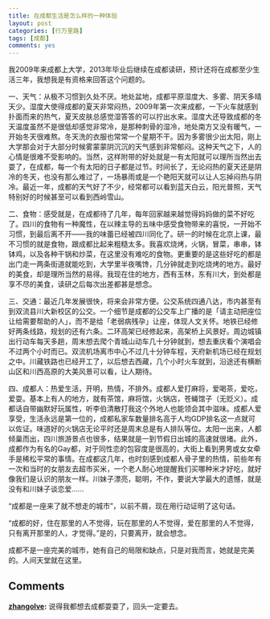 ```yaml
---
title: 在成都生活是怎么样的一种体验
layout: post
categories: [行万里路]
tags: [成都]
comments: yes
---
```



我2009年来成都上大学，2013年毕业后继续在成都读研，预计还将在成都至少生活三年，我想我是有资格来回答这个问题的。 

一、天气：从极不习惯到久处不厌。地处盆地，成都平原湿度大、多雾、阴天多晴天少。湿度大使得成都的夏天非常闷热，2009年第一次来成都，一下火车就感到扑面而来的热气，夏天皮肤总感觉湿答答的可以拧出水来。湿度大还导致成都的冬天温度虽然不是很低却感觉非常冷，是那种刺骨的湿冷，地处南方又没有暖气，一开始冬天很难熬。冬天洗的衣服也常常一个星期不干。因为多雾很少出太阳，刚上大学那会对于大部分时候雾蒙蒙阴沉沉的天气感到非常郁闷。这种天气之下，人的心情是很难不受影响的。当然，这样附带的好处就是一有太阳就可以理所当然出去耍了，在成都，每一个有太阳的日子都是过节。时间长了，无论闷热的夏天还是阴冷的冬天，也没有那么难过了，一场暴雨或是一个艳阳天就可以让人忘掉闷热与阴冷。最近一年，成都的天气好了不少，经常都可以看到蓝天白云，阳光普照，天气特别好的时候甚至可以看到西岭雪山。 

二、食物：感受就是，在成都待了几年，每年回家越来越觉得妈妈做的菜不好吃了。四川的食物有一种魔性，在以辣主导的五味中感受食物带来的喜悦，一开始不习惯，到最后离不开——我的味蕾已经被四川同化了。研一的时候在北京上课，最不习惯的就是食物，跟成都比起来粗糙太多。我喜欢烧烤，火锅，冒菜，串串，钵钵鸡，以及各种干锅和炒菜，在这里没有难吃的食物。更重要的是这些好吃的都是出门走一两条街道就能吃到，大学里半夜嘴馋，几分钟就走到吃烧烤的地方。最好的美食，却是理所当然的易得。我现在住的地方，西有玉林，东有川大，到处都是享不尽的美食，读研之后每次出差都甚是想念。 

三、交通：最近几年发展很快，将来会非常方便。公交系统四通八达，市内甚至有到双流县川大新校区的公交。一个细节是成都的公交车上广播的是「请主动把座位让给需要帮助的人」，而不是给「老弱病残孕」让座，体现人文关怀。地铁已经修好两条线路，规划的还有六条。二环高架已经修起来，高架桥上风景好。周边城镇出行动车每天多趟，周末想去爬个青城山动车几十分钟就到，想去重庆看个演唱会不过两个小时而已。双流机场离市中心不过几十分钟车程，天府新机场已经在规划之中。川藏铁路也已经开工了，以后想去西藏，几个小时火车就到，沿途还有横断山区和川西高原的大美风景可以看，让人期待。 

四、成都人：热爱生活，开明，热情，不排外。成都人爱打麻将，爱喝茶，爱吃，爱耍。基本上有人的地方，就有茶馆，麻将馆，火锅店，苍蝇馆子（无贬义）。成都话自带幽默好玩属性，听李伯清散打我这个外地人也能领会其中滋味。成都人爱享受，生活永远是第一位的，成都私家车数量排名高于人均GDP排名这一点就可以佐证。味道好的火锅店无论平时还是周末总是有人排队等位。太阳一出来，人都倾巢而出，四川旅游景点也很多，结果就是一到节假日出城的高速就很堵。此外，成都作为有名的Gay都，对于同性恋的包容度是很高的，大街上看到男男或女女牵手是稀松平常的事情。在成都这几年，也时刻感到成都人骨子里的热情，前些年有一次和当时的女朋友去超市买米，一个老人耐心地提醒我们买哪种米才好吃，就好像我们是认识的朋友一样。川妹子漂亮，聪明，不作，要说大学最大的遗憾，就是没有和川妹子谈恋爱…… 

“成都是一座来了就不想走的城市”，以前不屑，现在用行动证明了这句话。 

“成都的好，住在那里的人不觉得，玩在那里的人不觉得，爱在那里的人不觉得，只有离开那里的人，才觉得。”是的，只要离开，就会想念。 

成都不是一座完美的城市，她有自己的局限和缺点，只是对我而言，她就是完美的。人间天堂就在这里。

## Comments

**[zhangolve](#42425 "2015-09-15 12:48:21"):** 说得我都想去成都耍耍了，回头一定要去。

